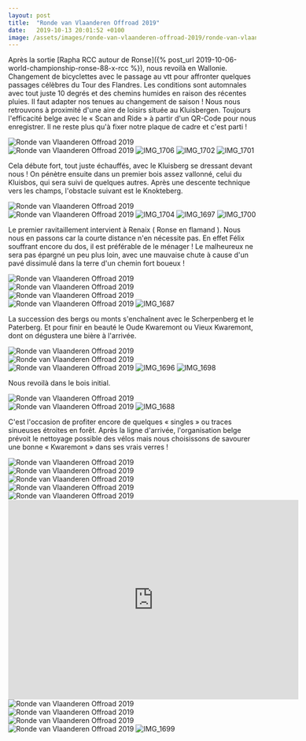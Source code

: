 ```yaml
---
layout: post
title:  "Ronde van Vlaanderen Offroad 2019"
date:   2019-10-13 20:01:52 +0100
image: /assets/images/ronde-van-vlaanderen-offroad-2019/ronde-van-vlaanderen-offroad-2019_11489.jpg
---
```

Après la sortie [Rapha RCC autour de Ronse]({% post_url 2019-10-06-world-championship-ronse-88-x-rcc %}), nous revoilà en Wallonie.
Changement  de bicyclettes avec le passage au vtt pour affronter quelques passages célèbres du Tour des Flandres.
Les conditions sont automnales avec tout juste 10 degrés et des chemins humides en raison des récentes pluies.
Il faut adapter nos tenues au changement de saison !
Nous nous retrouvons à proximité d'une aire de loisirs située au Kluisbergen.
Toujours l'efficacité belge avec le  « Scan and Ride » à partir d'un QR-Code pour nous enregistrer.
Il ne reste plus qu'à fixer notre plaque de cadre et c'est parti !

<div class="gallery-box">
  <div class="gallery">
<img src="/assets/images/ronde-van-vlaanderen-offroad-2019/ronde-van-vlaanderen-offroad-2019_11446.jpg" title="" alt="Ronde van Vlaanderen Offroad 2019" >
<img src="/assets/images/ronde-van-vlaanderen-offroad-2019/ronde-van-vlaanderen-offroad-2019_11447.jpg" title="" alt="Ronde van Vlaanderen Offroad 2019" >
<img src="/assets/images/ronde-van-vlaanderen-offroad-2019/ronde-van-vlaanderen-offroad-2019_11486.jpg" title="" alt="IMG_1706" >
<img src="/assets/images/ronde-van-vlaanderen-offroad-2019/ronde-van-vlaanderen-offroad-2019_11487.jpg" title="" alt="IMG_1702" >
<img src="/assets/images/ronde-van-vlaanderen-offroad-2019/ronde-van-vlaanderen-offroad-2019_11488.jpg" title="" alt="IMG_1701" >
</div>
</div>

Cela débute fort, tout juste échauffés, avec le Kluisberg se dressant devant nous !
On pénètre ensuite dans un premier bois assez vallonné, celui du Kluisbos, qui sera suivi de quelques autres.
Après une descente technique vers les champs, l'obstacle suivant est le Knokteberg.

<div class="gallery-box">
  <div class="gallery">
<img src="/assets/images/ronde-van-vlaanderen-offroad-2019/ronde-van-vlaanderen-offroad-2019_11448.jpg" title="" alt="Ronde van Vlaanderen Offroad 2019" >
<img src="/assets/images/ronde-van-vlaanderen-offroad-2019/ronde-van-vlaanderen-offroad-2019_11449.jpg" title="" alt="Ronde van Vlaanderen Offroad 2019" >
<img src="/assets/images/ronde-van-vlaanderen-offroad-2019/ronde-van-vlaanderen-offroad-2019_11489.jpg" title="" alt="IMG_1704" >
<img src="/assets/images/ronde-van-vlaanderen-offroad-2019/ronde-van-vlaanderen-offroad-2019_11490.jpg" title="" alt="IMG_1697" >
<img src="/assets/images/ronde-van-vlaanderen-offroad-2019/ronde-van-vlaanderen-offroad-2019_11491.jpg" title="" alt="IMG_1700" >
</div>
</div>

Le premier ravitaillement intervient à Renaix ( Ronse en flamand ).
Nous nous en passons car la courte distance n'en nécessite pas.
En effet Félix souffrant encore du dos, il est préférable de le ménager !
Le malheureux ne sera pas épargné un peu plus loin, avec une mauvaise chute à cause d'un pavé dissimulé dans la terre d'un chemin fort boueux !

<div class="gallery-box">
  <div class="gallery">
<img src="/assets/images/ronde-van-vlaanderen-offroad-2019/ronde-van-vlaanderen-offroad-2019_11450.jpg" title="" alt="Ronde van Vlaanderen Offroad 2019" >
<img src="/assets/images/ronde-van-vlaanderen-offroad-2019/ronde-van-vlaanderen-offroad-2019_11451.jpg" title="" alt="Ronde van Vlaanderen Offroad 2019" >
<img src="/assets/images/ronde-van-vlaanderen-offroad-2019/ronde-van-vlaanderen-offroad-2019_11453.jpg" title="" alt="Ronde van Vlaanderen Offroad 2019" >
<img src="/assets/images/ronde-van-vlaanderen-offroad-2019/ronde-van-vlaanderen-offroad-2019_11454.jpg" title="D'oude Hoeve de la sortie Rapha" alt="Ronde van Vlaanderen Offroad 2019" >
<img src="/assets/images/ronde-van-vlaanderen-offroad-2019/ronde-van-vlaanderen-offroad-2019_11498.jpg" title="" alt="IMG_1687" >
</div>
</div>

La succession des bergs ou monts s'enchaînent avec le Scherpenberg et le Paterberg.
Et pour finir en beauté le Oude Kwaremont ou Vieux Kwaremont, dont on dégustera une bière à l'arrivée.

<div class="gallery-box">
  <div class="gallery">
<img src="/assets/images/ronde-van-vlaanderen-offroad-2019/ronde-van-vlaanderen-offroad-2019_11455.jpg" title="" alt="Ronde van Vlaanderen Offroad 2019" >
<img src="/assets/images/ronde-van-vlaanderen-offroad-2019/ronde-van-vlaanderen-offroad-2019_11456.jpg" title="" alt="Ronde van Vlaanderen Offroad 2019" >
<img src="/assets/images/ronde-van-vlaanderen-offroad-2019/ronde-van-vlaanderen-offroad-2019_11457.jpg" title="" alt="Ronde van Vlaanderen Offroad 2019" >
<img src="/assets/images/ronde-van-vlaanderen-offroad-2019/ronde-van-vlaanderen-offroad-2019_11493.jpg" title="" alt="IMG_1696" >
<img src="/assets/images/ronde-van-vlaanderen-offroad-2019/ronde-van-vlaanderen-offroad-2019_11497.jpg" title="" alt="IMG_1698" >
</div>
</div>

Nous revoilà dans le bois initial.

<div class="gallery-box">
  <div class="gallery">
<img src="/assets/images/ronde-van-vlaanderen-offroad-2019/ronde-van-vlaanderen-offroad-2019_11458.jpg" title="" alt="Ronde van Vlaanderen Offroad 2019" >
<img src="/assets/images/ronde-van-vlaanderen-offroad-2019/ronde-van-vlaanderen-offroad-2019_11459.jpg" title="" alt="Ronde van Vlaanderen Offroad 2019" >
<img src="/assets/images/ronde-van-vlaanderen-offroad-2019/ronde-van-vlaanderen-offroad-2019_11492.jpg" title="" alt="IMG_1688" >
</div>
</div>

C'est l'occasion de profiter encore de quelques « singles » ou traces sinueuses étroites en forêt.
Après la ligne d'arrivée, l'organisation belge prévoit le nettoyage possible des vélos mais nous choisissons de savourer une bonne « Kwaremont » dans ses vrais verres !

<div class="gallery-box">
  <div class="gallery">
<img src="/assets/images/ronde-van-vlaanderen-offroad-2019/ronde-van-vlaanderen-offroad-2019_11460.jpg" title="Aire de loisirs du Kuisbos" alt="Ronde van Vlaanderen Offroad 2019" >
<img src="/assets/images/ronde-van-vlaanderen-offroad-2019/ronde-van-vlaanderen-offroad-2019_11461.jpg" title="" alt="Ronde van Vlaanderen Offroad 2019" >
<img src="/assets/images/ronde-van-vlaanderen-offroad-2019/ronde-van-vlaanderen-offroad-2019_11462.jpg" title="Plus de peur que de mal !" alt="Ronde van Vlaanderen Offroad 2019" >
<img src="/assets/images/ronde-van-vlaanderen-offroad-2019/ronde-van-vlaanderen-offroad-2019_11463.jpg" title="Kwaremont méritée !" alt="Ronde van Vlaanderen Offroad 2019" >
<img src="/assets/images/ronde-van-vlaanderen-offroad-2019/ronde-van-vlaanderen-offroad-2019_11464.jpg" title="" alt="Ronde van Vlaanderen Offroad 2019" >
</div>
</div>
<iframe src="https://www.strava.com/activities/2765741589/embed/1545b2d3ab06612a4a66beca8f122dd9bce28e0f" width="590" height="405" frameborder="0" scrolling="no"></iframe>

<div class="gallery-box">
  <div class="gallery">
<img src="/assets/images/ronde-van-vlaanderen-offroad-2019/ronde-van-vlaanderen-offroad-2019_11465.jpg" title="Pas de vtt à l'époque !" alt="Ronde van Vlaanderen Offroad 2019" >
<img src="/assets/images/ronde-van-vlaanderen-offroad-2019/ronde-van-vlaanderen-offroad-2019_11466.jpg" title="Surtout dans cette tenue ..." alt="Ronde van Vlaanderen Offroad 2019" >
<img src="/assets/images/ronde-van-vlaanderen-offroad-2019/ronde-van-vlaanderen-offroad-2019_11467.jpg" title="Avant la disparition du panneau ..." alt="Ronde van Vlaanderen Offroad 2019" >
<img src="/assets/images/ronde-van-vlaanderen-offroad-2019/ronde-van-vlaanderen-offroad-2019_11468.jpg" title="Film d'horreur " alt="Ronde van Vlaanderen Offroad 2019" >
<img src="/assets/images/ronde-van-vlaanderen-offroad-2019/ronde-van-vlaanderen-offroad-2019_11494.jpg" title="" alt="IMG_1699" >
</div>
</div>